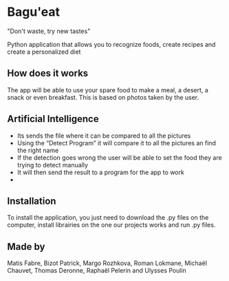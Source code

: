 # Bagu'eat
"Don't waste, try new tastes"

Python application that allows you to recognize foods, create recipes and create a personalized diet

## How does it works

The app will be able to use your spare food to make a meal, a desert, a snack or even breakfast. This is based on photos taken by the user.

## Artificial Intelligence

- Its sends the file where it can be compared to all the pictures
- Using the “Detect Program” it will compare it to all the pictures an find the right name
- If the detection goes wrong the user will be able to set the food they are trying to detect manually
- It will then send the result to a program for the app to work
- 
## Installation

To install the application, you just need to download the .py files on the computer, install librairies on the one our projects works and run .py files.

## Made by

Matis Fabre, Bizot Patrick, Margo Rozhkova, Roman Lokmane, Michaël Chauvet, Thomas Deronne, Raphaël Pelerin and Ulysses Poulin
